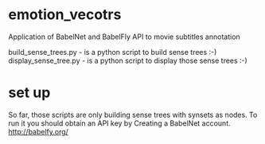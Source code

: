 # emotion_vecotrs
Application of BabelNet and BabelFly API to movie subtitles annotation

 build_sense_trees.py  - is a python script to build sense trees :-)
 display_sense_tree.py - is a python script to display those sense trees :-)
 
# set up

So far, those scripts are only building sense trees with synsets as nodes. To run it you should obtain an API key by Creating a BabelNet account. 
http://babelfy.org/
